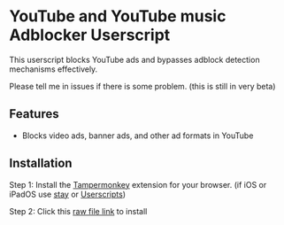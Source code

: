 # YouTube and YouTube music Adblocker Userscript

This userscript blocks YouTube ads and bypasses adblock detection mechanisms effectively.

Please tell me in issues if there is some problem. (this is still in very beta)

## Features
- Blocks video ads, banner ads, and other ad formats in YouTube

## Installation
Step 1: Install the [Tampermonkey](https://www.tampermonkey.net/) extension for your browser. (if iOS or iPadOS use [stay](https://apps.apple.com/tw/app/stay-for-safari-瀏覽器伴侶/id1591620171) or [Userscripts](https://apps.apple.com/us/app/userscripts/id1463298887))

Step 2: Click this [raw file link](https://raw.githubusercontent.com/GodgamingonYT/YouTube-and-YouTube-Music-Enhanced-Adblocker/main/main.user.js) to install
